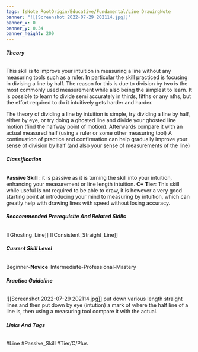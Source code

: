 ```yaml
---
tags: IsNote RootOrigin/Educative/Fundamental/Line DrawingNote
banner: "![[Screenshot 2022-07-29 202114.jpg]]"
banner_x: 0
banner_y: 0.34
banner_height: 200
---
```


###### **_Theory_**
This skill is to improve your intuition in measuring a line without any measuring tools such as a ruler. In particular the skill practiced is focusing in divising a line by half. The reason for this is due to division by two is the most commonly used measurement while also being the simplest to learn. It is possible to learn to divide semi accurately in thirds, fifths or any nths, but the effort required to do it intuitively gets harder and harder.

The theory of dividing a line by intuition is simple, try dividing a line by half, either by eye, or try doing a ghosted line and divide your ghosted line motion (find the halfway point of motion). Afterwards compare it with an actual measured half (using a ruler or some other measuring tool)
A continuation of practice and confirmation can help gradually improve your sense of division by half (and also your sense of measurements of the line)

###### **_Classification_**
**Passive Skill** : it is passive as it is turning the skill into your intuition, enhancing your measurement or line length intuition.
**C+ Tier**: This skill while useful is not required to be able to draw, it is however a very good starting point at introducing your mind to measuring by intuition, which can greatly help with drawing lines with speed without losing accuracy.

###### **_Reccommended Prerequisite And Related Skills_**
[[Ghosting_Line]]
[[Consistent_Straight_Line]]

###### **_Current Skill Level_**
Beginner-**Novice**-Intermediate-Professional-Mastery

###### **_Practice Guideline_**
![[Screenshot 2022-07-29 202114.jpg]]
put down various length straight lines and then put down by eye (intution) a mark of where the half line of a line is, then using a measuring tool compare it with the actual. 

###### **_Links And Tags_**
#Line #Passive_Skill #Tier/C/Plus
